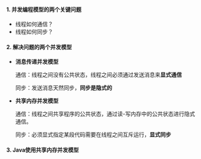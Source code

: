 #### 1. 并发编程模型的两个关键问题

* 线程如何通信？
* 线程如何同步？

#### 2. 解决问题的两个并发模型

* **消息传递并发模型**

  通信：线程之间没有公共状态，线程之间必须通过发送消息来**显式通信**

  同步：发送消息天然同步，**同步是隐式的**

* **共享内存并发模型**

  通信：线程之间共享程序的公共状态，通过读-写内存中的公共状态进行隐式通信。

  同步：必须显式指定某段代码需要在线程之间互斥运行，**显式同步**

#### 3. Java使用共享内存并发模型



